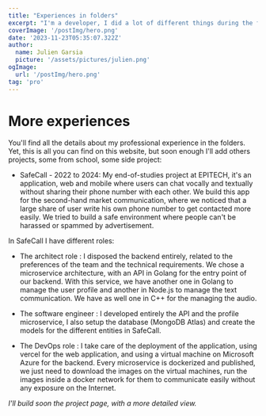 ```yaml
---
title: "Experiences in folders"
excerpt: "I'm a developer, I did a lot of different things during the first steps of my carrer that I organize in folder in order to vizualise everything easily. I choose this way of life because I'm a creative person who likes challenges, I craving to learn new things, other way of doing things. I'm passionated by optimization, I want to solve big problem with the easiest possible solution. I ordered my professional experiences in folders, click on them to have a short version of what I did and learn during this period of time."
coverImage: '/postImg/hero.png'
date: '2023-11-23T05:35:07.322Z'
author:
  name: Julien Garsia
  picture: '/assets/pictures/julien.png'
ogImage:
  url: '/postImg/hero.png'
tag: 'pro'
---
```


# More experiences

You'll find all the details about my professional experience in the folders. Yet, this is all you can find on this website, but soon enough I'll add others projects, some from school, some side project:

* SafeCall - 2022 to 2024: My end-of-studies project at EPITECH, it's an application, web and mobile where users can chat vocally and textually without sharing their phone number with each other. We build this app for the second-hand market communication, where we noticed that a large share of user write his own phone number to get contacted more easily. 
We tried to build a safe environment where people can't be harassed or spammed by advertisement.

In SafeCall I have different roles: 

* The architect role : I disposed the backend entirely, related to the preferences of the team and the technical requirements. We chose a microservice architecture, with an API in Golang for the entry point of our backend. With this service, we have another one in Golang to manage the user profile and another in Node.js to manage the text communication. We have as well one in C++ for the managing the audio.

* The software engineer : I developed entirely the API and the profile microservice, I also setup the database (MongoDB Atlas) and create the models for the different entities in SafeCall.

* The DevOps role : I take care of the deployment of the application, using vercel for the web application, and using a virtual machine on Microsoft Azure for the backend. Every microservice is dockerized and published, we just need to download the images on the virtual machines, run the images inside a docker network for them to communicate easily without any exposure on the Internet.

*I'll build soon the project page, with a more detailed view.*
